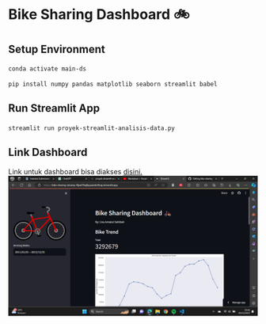# Bike Sharing Dashboard :bike:

## Setup Environment 

`conda activate main-ds`

`pip install numpy pandas matplotlib seaborn streamlit babel`

## Run Streamlit App

`streamlit run proyek-streamlit-analisis-data.py`

## Link Dashboard
Link untuk dashboard bisa diakses [disini.](https://bike-sharing-idcamp-f6jad76q8jvyaaz4x3foaj.streamlit.app/)
![Screenshot Dashboard](ss-dashboard.png)
